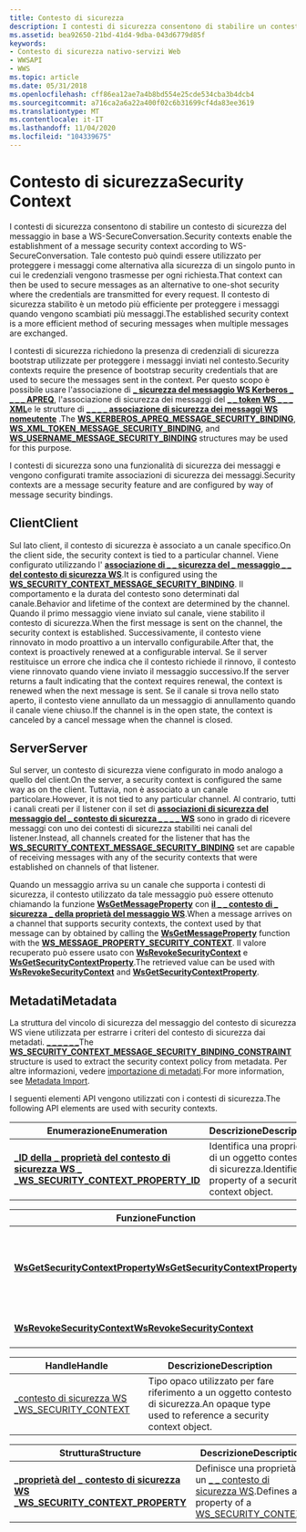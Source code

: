 ```yaml
---
title: Contesto di sicurezza
description: I contesti di sicurezza consentono di stabilire un contesto di sicurezza del messaggio in base a WS-SecureConversation.
ms.assetid: bea92650-21bd-41d4-9dba-043d6779d85f
keywords:
- Contesto di sicurezza nativo-servizi Web
- WWSAPI
- WWS
ms.topic: article
ms.date: 05/31/2018
ms.openlocfilehash: cff86ea12ae7a4b8bd554e25cde534cba3b4dcb4
ms.sourcegitcommit: a716ca2a6a22a400f02c6b31699cf4da83ee3619
ms.translationtype: MT
ms.contentlocale: it-IT
ms.lasthandoff: 11/04/2020
ms.locfileid: "104339675"
---
```

# <a name="security-context"></a><span data-ttu-id="adc19-106">Contesto di sicurezza</span><span class="sxs-lookup"><span data-stu-id="adc19-106">Security Context</span></span>

<span data-ttu-id="adc19-107">I contesti di sicurezza consentono di stabilire un contesto di sicurezza del messaggio in base a WS-SecureConversation.</span><span class="sxs-lookup"><span data-stu-id="adc19-107">Security contexts enable the establishment of a message security context according to WS-SecureConversation.</span></span> <span data-ttu-id="adc19-108">Tale contesto può quindi essere utilizzato per proteggere i messaggi come alternativa alla sicurezza di un singolo punto in cui le credenziali vengono trasmesse per ogni richiesta.</span><span class="sxs-lookup"><span data-stu-id="adc19-108">That context can then be used to secure messages as an alternative to one-shot security where the credentials are transmitted for every request.</span></span> <span data-ttu-id="adc19-109">Il contesto di sicurezza stabilito è un metodo più efficiente per proteggere i messaggi quando vengono scambiati più messaggi.</span><span class="sxs-lookup"><span data-stu-id="adc19-109">The established security context is a more efficient method of securing messages when multiple messages are exchanged.</span></span>


<span data-ttu-id="adc19-110">I contesti di sicurezza richiedono la presenza di credenziali di sicurezza bootstrap utilizzate per proteggere i messaggi inviati nel contesto.</span><span class="sxs-lookup"><span data-stu-id="adc19-110">Security contexts require the presence of bootstrap security credentials that are used to secure the messages sent in the context.</span></span> <span data-ttu-id="adc19-111">Per questo scopo è possibile usare l'associazione di [**\_ sicurezza del messaggio WS Kerberos \_ \_ \_ \_ APREQ**](/windows/desktop/api/WebServices/ns-webservices-ws_kerberos_apreq_message_security_binding), l'associazione di sicurezza dei messaggi del [**\_ \_ token WS \_ \_ \_ XML**](/windows/desktop/api/WebServices/ns-webservices-ws_xml_token_message_security_binding)e le strutture di [**\_ \_ \_ \_ associazione di sicurezza dei messaggi WS nomeutente**](/windows/desktop/api/WebServices/ns-webservices-ws_username_message_security_binding) .</span><span class="sxs-lookup"><span data-stu-id="adc19-111">The [**WS\_KERBEROS\_APREQ\_MESSAGE\_SECURITY\_BINDING**](/windows/desktop/api/WebServices/ns-webservices-ws_kerberos_apreq_message_security_binding), [**WS\_XML\_TOKEN\_MESSAGE\_SECURITY\_BINDING**](/windows/desktop/api/WebServices/ns-webservices-ws_xml_token_message_security_binding), and [**WS\_USERNAME\_MESSAGE\_SECURITY\_BINDING**](/windows/desktop/api/WebServices/ns-webservices-ws_username_message_security_binding) structures may be used for this purpose.</span></span>

<span data-ttu-id="adc19-112">I contesti di sicurezza sono una funzionalità di sicurezza dei messaggi e vengono configurati tramite associazioni di sicurezza dei messaggi.</span><span class="sxs-lookup"><span data-stu-id="adc19-112">Security contexts are a message security feature and are configured by way of message security bindings.</span></span>

## <a name="client"></a><span data-ttu-id="adc19-113">Client</span><span class="sxs-lookup"><span data-stu-id="adc19-113">Client</span></span>

<span data-ttu-id="adc19-114">Sul lato client, il contesto di sicurezza è associato a un canale specifico.</span><span class="sxs-lookup"><span data-stu-id="adc19-114">On the client side, the security context is tied to a particular channel.</span></span> <span data-ttu-id="adc19-115">Viene configurato utilizzando l' [**associazione di \_ \_ sicurezza del \_ messaggio \_ \_ del contesto di sicurezza WS**](/windows/desktop/api/WebServices/ns-webservices-ws_security_context_message_security_binding).</span><span class="sxs-lookup"><span data-stu-id="adc19-115">It is configured using the [**WS\_SECURITY\_CONTEXT\_MESSAGE\_SECURITY\_BINDING**](/windows/desktop/api/WebServices/ns-webservices-ws_security_context_message_security_binding).</span></span> <span data-ttu-id="adc19-116">Il comportamento e la durata del contesto sono determinati dal canale.</span><span class="sxs-lookup"><span data-stu-id="adc19-116">Behavior and lifetime of the context are determined by the channel.</span></span> <span data-ttu-id="adc19-117">Quando il primo messaggio viene inviato sul canale, viene stabilito il contesto di sicurezza.</span><span class="sxs-lookup"><span data-stu-id="adc19-117">When the first message is sent on the channel, the security context is established.</span></span> <span data-ttu-id="adc19-118">Successivamente, il contesto viene rinnovato in modo proattivo a un intervallo configurabile.</span><span class="sxs-lookup"><span data-stu-id="adc19-118">After that, the context is proactively renewed at a configurable interval.</span></span> <span data-ttu-id="adc19-119">Se il server restituisce un errore che indica che il contesto richiede il rinnovo, il contesto viene rinnovato quando viene inviato il messaggio successivo.</span><span class="sxs-lookup"><span data-stu-id="adc19-119">If the server returns a fault indicating that the context requires renewal, the context is renewed when the next message is sent.</span></span> <span data-ttu-id="adc19-120">Se il canale si trova nello stato aperto, il contesto viene annullato da un messaggio di annullamento quando il canale viene chiuso.</span><span class="sxs-lookup"><span data-stu-id="adc19-120">If the channel is in the open state, the context is canceled by a cancel message when the channel is closed.</span></span>

## <a name="server"></a><span data-ttu-id="adc19-121">Server</span><span class="sxs-lookup"><span data-stu-id="adc19-121">Server</span></span>

<span data-ttu-id="adc19-122">Sul server, un contesto di sicurezza viene configurato in modo analogo a quello del client.</span><span class="sxs-lookup"><span data-stu-id="adc19-122">On the server, a security context is configured the same way as on the client.</span></span> <span data-ttu-id="adc19-123">Tuttavia, non è associato a un canale particolare.</span><span class="sxs-lookup"><span data-stu-id="adc19-123">However, it is not tied to any particular channel.</span></span> <span data-ttu-id="adc19-124">Al contrario, tutti i canali creati per il listener con il set di [**associazioni di sicurezza del messaggio del \_ contesto di sicurezza \_ \_ \_ \_ WS**](/windows/desktop/api/WebServices/ns-webservices-ws_security_context_message_security_binding) sono in grado di ricevere messaggi con uno dei contesti di sicurezza stabiliti nei canali del listener.</span><span class="sxs-lookup"><span data-stu-id="adc19-124">Instead, all channels created for the listener that has the [**WS\_SECURITY\_CONTEXT\_MESSAGE\_SECURITY\_BINDING**](/windows/desktop/api/WebServices/ns-webservices-ws_security_context_message_security_binding) set are capable of receiving messages with any of the security contexts that were established on channels of that listener.</span></span>

<span data-ttu-id="adc19-125">Quando un messaggio arriva su un canale che supporta i contesti di sicurezza, il contesto utilizzato da tale messaggio può essere ottenuto chiamando la funzione [**WsGetMessageProperty**](/windows/desktop/api/WebServices/nf-webservices-wsgetmessageproperty) con [**il \_ \_ contesto di \_ sicurezza \_ della proprietà del messaggio WS**](/windows/desktop/api/WebServices/ne-webservices-ws_message_property_id).</span><span class="sxs-lookup"><span data-stu-id="adc19-125">When a message arrives on a channel that supports security contexts, the context used by that message can by obtained by calling the [**WsGetMessageProperty**](/windows/desktop/api/WebServices/nf-webservices-wsgetmessageproperty) function with the [**WS\_MESSAGE\_PROPERTY\_SECURITY\_CONTEXT**](/windows/desktop/api/WebServices/ne-webservices-ws_message_property_id).</span></span> <span data-ttu-id="adc19-126">Il valore recuperato può essere usato con [**WsRevokeSecurityContext**](/windows/desktop/api/WebServices/nf-webservices-wsrevokesecuritycontext) e [**WsGetSecurityContextProperty**](/windows/desktop/api/WebServices/nf-webservices-wsgetsecuritycontextproperty).</span><span class="sxs-lookup"><span data-stu-id="adc19-126">The retrieved value can be used with [**WsRevokeSecurityContext**](/windows/desktop/api/WebServices/nf-webservices-wsrevokesecuritycontext) and [**WsGetSecurityContextProperty**](/windows/desktop/api/WebServices/nf-webservices-wsgetsecuritycontextproperty).</span></span>

## <a name="metadata"></a><span data-ttu-id="adc19-127">Metadati</span><span class="sxs-lookup"><span data-stu-id="adc19-127">Metadata</span></span>

<span data-ttu-id="adc19-128">La struttura del vincolo di sicurezza del messaggio del contesto di sicurezza WS viene utilizzata per estrarre i criteri del contesto di sicurezza dai metadati. [**\_ \_ \_ \_ \_ \_**](/windows/desktop/api/WebServices/ns-webservices-ws_security_context_message_security_binding_constraint)</span><span class="sxs-lookup"><span data-stu-id="adc19-128">The [**WS\_SECURITY\_CONTEXT\_MESSAGE\_SECURITY\_BINDING\_CONSTRAINT**](/windows/desktop/api/WebServices/ns-webservices-ws_security_context_message_security_binding_constraint) structure is used to extract the security context policy from metadata.</span></span> <span data-ttu-id="adc19-129">Per altre informazioni, vedere [importazione di metadati](metadata-import.md).</span><span class="sxs-lookup"><span data-stu-id="adc19-129">For more information, see [Metadata Import](metadata-import.md).</span></span>

<span data-ttu-id="adc19-130">I seguenti elementi API vengono utilizzati con i contesti di sicurezza.</span><span class="sxs-lookup"><span data-stu-id="adc19-130">The following API elements are used with security contexts.</span></span>

| <span data-ttu-id="adc19-131">Enumerazione</span><span class="sxs-lookup"><span data-stu-id="adc19-131">Enumeration</span></span>                                                                    | <span data-ttu-id="adc19-132">Descrizione</span><span class="sxs-lookup"><span data-stu-id="adc19-132">Description</span></span>                                         |
|--------------------------------------------------------------------------------|-----------------------------------------------------|
| [<span data-ttu-id="adc19-133">**\_ID della \_ proprietà del contesto di sicurezza WS \_ \_**</span><span class="sxs-lookup"><span data-stu-id="adc19-133">**WS\_SECURITY\_CONTEXT\_PROPERTY\_ID**</span></span>](/windows/desktop/api/WebServices/ne-webservices-ws_security_context_property_id) | <span data-ttu-id="adc19-134">Identifica una proprietà di un oggetto contesto di sicurezza.</span><span class="sxs-lookup"><span data-stu-id="adc19-134">Identifies a property of a security context object.</span></span> |



 



| <span data-ttu-id="adc19-135">Funzione</span><span class="sxs-lookup"><span data-stu-id="adc19-135">Function</span></span>                                                             | <span data-ttu-id="adc19-136">Descrizione</span><span class="sxs-lookup"><span data-stu-id="adc19-136">Description</span></span>                                        |
|----------------------------------------------------------------------|----------------------------------------------------|
| [<span data-ttu-id="adc19-137">**WsGetSecurityContextProperty**</span><span class="sxs-lookup"><span data-stu-id="adc19-137">**WsGetSecurityContextProperty**</span></span>](/windows/desktop/api/WebServices/nf-webservices-wsgetsecuritycontextproperty) | <span data-ttu-id="adc19-138">Ottiene una proprietà del contesto di sicurezza specificato.</span><span class="sxs-lookup"><span data-stu-id="adc19-138">Gets a property of the specified security context.</span></span> |
| [<span data-ttu-id="adc19-139">**WsRevokeSecurityContext**</span><span class="sxs-lookup"><span data-stu-id="adc19-139">**WsRevokeSecurityContext**</span></span>](/windows/desktop/api/WebServices/nf-webservices-wsrevokesecuritycontext)           | <span data-ttu-id="adc19-140">Revoca un contesto di sicurezza.</span><span class="sxs-lookup"><span data-stu-id="adc19-140">Revokes a security context.</span></span>                        |



 



| <span data-ttu-id="adc19-141">Handle</span><span class="sxs-lookup"><span data-stu-id="adc19-141">Handle</span></span>                                           | <span data-ttu-id="adc19-142">Descrizione</span><span class="sxs-lookup"><span data-stu-id="adc19-142">Description</span></span>                                                 |
|--------------------------------------------------|-------------------------------------------------------------|
| [<span data-ttu-id="adc19-143">\_contesto di sicurezza WS \_</span><span class="sxs-lookup"><span data-stu-id="adc19-143">WS\_SECURITY\_CONTEXT</span></span>](ws-security-context.md) | <span data-ttu-id="adc19-144">Tipo opaco utilizzato per fare riferimento a un oggetto contesto di sicurezza.</span><span class="sxs-lookup"><span data-stu-id="adc19-144">An opaque type used to reference a security context object.</span></span> |



 



| <span data-ttu-id="adc19-145">Struttura</span><span class="sxs-lookup"><span data-stu-id="adc19-145">Structure</span></span>                                                               | <span data-ttu-id="adc19-146">Descrizione</span><span class="sxs-lookup"><span data-stu-id="adc19-146">Description</span></span>                                                               |
|-------------------------------------------------------------------------|---------------------------------------------------------------------------|
| [<span data-ttu-id="adc19-147">**\_proprietà del \_ contesto di sicurezza WS \_**</span><span class="sxs-lookup"><span data-stu-id="adc19-147">**WS\_SECURITY\_CONTEXT\_PROPERTY**</span></span>](/windows/desktop/api/WebServices/ns-webservices-ws_security_context_property) | <span data-ttu-id="adc19-148">Definisce una proprietà di un [ \_ \_ contesto di sicurezza WS](ws-security-context.md).</span><span class="sxs-lookup"><span data-stu-id="adc19-148">Defines a property of a [WS\_SECURITY\_CONTEXT](ws-security-context.md).</span></span> |



 

 

 




